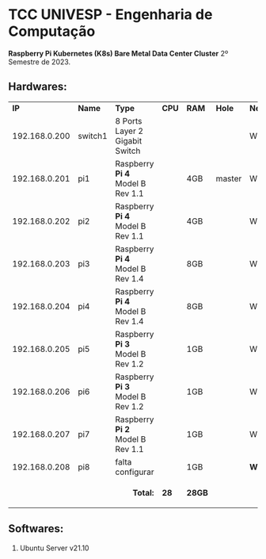 # TCC UNIVESP - Engenharia de Computação
<b>Raspberry Pi Kubernetes (K8s) Bare Metal Data Center Cluster</b>
2º Semestre de 2023.

## Hardwares:

<table>
  <tr>
   <td><strong>IP</strong>
   </td>
   <td><strong>Name</strong>
   </td>
   <td><strong>Type</strong>
   </td>
   <td><strong>CPU</strong>
   </td>
   <td><strong>RAM</strong>
   </td>
   <td><strong>Hole</strong>
   </td>
   <td><strong>Network</strong>
   </td>
   <td><strong>SO</strong>
   </td>
  </tr>
  <tr>
   <td>192.168.0.200
   </td>
   <td>switch1
   </td>
   <td>8 Ports Layer 2 Gigabit Switch
   </td>
   <td>
   </td>
   <td>
   </td>
   <td>
   </td>
   <td>Wired
   </td>
   <td>
   </td>
  </tr>
  <tr>
   <td>192.168.0.201
   </td>
   <td>pi1
   </td>
   <td>Raspberry <strong>Pi 4</strong> Model B Rev 1.1
   </td>
   <td>
   </td>
   <td>4GB
   </td>
   <td>master
   </td>
   <td>Wired
   </td>
   <td>64bits
   </td>
  </tr>
  <tr>
   <td>192.168.0.202
   </td>
   <td>pi2
   </td>
   <td>Raspberry <strong>Pi 4</strong> Model B Rev 1.1
   </td>
   <td>
   </td>
   <td>4GB
   </td>
   <td>
   </td>
   <td>Wired
   </td>
   <td>64bits
   </td>
  </tr>
  <tr>
   <td>192.168.0.203
   </td>
   <td>pi3
   </td>
   <td>Raspberry <strong>Pi 4</strong> Model B Rev 1.4
   </td>
   <td>
   </td>
   <td>8GB
   </td>
   <td>
   </td>
   <td>Wired
   </td>
   <td>64bits
   </td>
  </tr>
  <tr>
   <td>192.168.0.204
   </td>
   <td>pi4
   </td>
   <td>Raspberry <strong>Pi 4</strong> Model B Rev 1.4
   </td>
   <td>
   </td>
   <td>8GB
   </td>
   <td>
   </td>
   <td>Wired
   </td>
   <td>64bits
   </td>
  </tr>
  <tr>
   <td>192.168.0.205
   </td>
   <td>pi5
   </td>
   <td>Raspberry <strong>Pi 3</strong> Model B Rev 1.2
   </td>
   <td>
   </td>
   <td>1GB
   </td>
   <td>
   </td>
   <td>Wired
   </td>
   <td>64bits
   </td>
  </tr>
  <tr>
   <td>192.168.0.206
   </td>
   <td>pi6
   </td>
   <td>Raspberry <strong>Pi 3</strong> Model B Rev 1.2
   </td>
   <td>
   </td>
   <td>1GB
   </td>
   <td>
   </td>
   <td>Wired
   </td>
   <td>64bits
   </td>
  </tr>
  <tr>
   <td>192.168.0.207
   </td>
   <td>pi7
   </td>
   <td>Raspberry <strong>Pi 2</strong> Model B Rev 1.1
   </td>
   <td>
   </td>
   <td>1GB
   </td>
   <td>
   </td>
   <td>Wired
   </td>
   <td>32bits
   </td>
  </tr>
  <tr>
   <td>192.168.0.208
   </td>
   <td>pi8
   </td>
   <td>falta configurar
   </td>
   <td>
   </td>
   <td>1GB
   </td>
   <td>
   </td>
   <td><strong>Wifi</strong>
   </td>
   <td>32bits
   </td>
  </tr>
  <tr>
   <td colspan="3" ><p style="text-align: right">
<strong>Total: </strong></p>

   </td>
   <td><strong>28</strong>
   </td>
   <td><strong>28GB</strong>
   </td>
   <td colspan="3" >
   </td>
  </tr>
</table>

## Softwares:
1. Ubuntu Server v21.10
